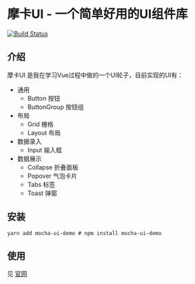 # 摩卡UI - 一个简单好用的UI组件库

[![Build Status](https://travis-ci.org/April-cl/gulu-april-demo.svg?branch=main)](https://travis-ci.org/April-cl/gulu-april-demo)

## 介绍

摩卡UI 是我在学习Vue过程中做的一个UI轮子，目前实现的UI有：

- 通用
   * Button 按钮
   * ButtonGroup 按钮组
- 布局
   * Grid 栅格
   * Layout 布局
- 数据录入
   * Input 输入框
- 数据展示
   * Collapse 折叠面板
   * Popover 气泡卡片
   * Tabs 标签
   * Toast 弹窗

## 安装

```shell script
yarn add mocha-ui-demo # npm install mocha-ui-demo
```

## 使用

见 [官网](april-cl.github.io/gulu-april-demo/)